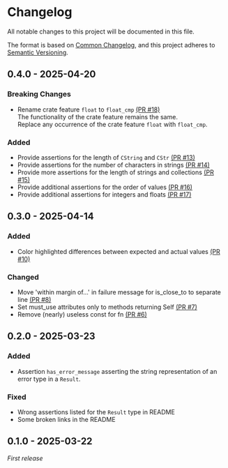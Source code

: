 # Changelog

All notable changes to this project will be documented in this file.

The format is based on [Common Changelog](https://common-changelog.org/),
and this project adheres to [Semantic Versioning](https://semver.org/spec/v2.0.0.html).

## 0.4.0 - 2025-04-20

### Breaking Changes

* Rename crate feature `float` to `float_cmp`
  [(PR #18)](https://github.com/innoave/asserting/pull/18)<br/>
  The functionality of the crate feature remains the same.<br/>
  Replace any occurrence of the crate feature `float` with `float_cmp`.

### Added

* Provide assertions for the length of `CString` and `CStr`
  [(PR #13)](https://github.com/innoave/asserting/pull/13)
* Provide assertions for the number of characters in strings
  [(PR #14)](https://github.com/innoave/asserting/pull/14)
* Provide more assertions for the length of strings and collections
  [(PR #15)](https://github.com/innoave/asserting/pull/15)
* Provide additional assertions for the order of values
  [(PR #16)](https://github.com/innoave/asserting/pull/16)
* Provide additional assertions for integers and floats
  [(PR #17)](https://github.com/innoave/asserting/pull/17)

## 0.3.0 - 2025-04-14

### Added

* Color highlighted differences between expected and actual
  values [(PR #10)](https://github.com/innoave/asserting/pull/10)

### Changed

* Move 'within margin of...' in failure message for is_close_to to separate
  line [(PR #8)](https://github.com/innoave/asserting/pull/8)
* Set must_use attributes only to methods returning
  Self [(PR #7)](https://github.com/innoave/asserting/pull/7)
* Remove (nearly) useless const for fn [(PR #6)](https://github.com/innoave/asserting/pull/6)

## 0.2.0 - 2025-03-23

### Added

* Assertion `has_error_message` asserting the string representation of an error type in a `Result`.

### Fixed

* Wrong assertions listed for the `Result` type in README
* Some broken links in the README

## 0.1.0 - 2025-03-22

_First release_
